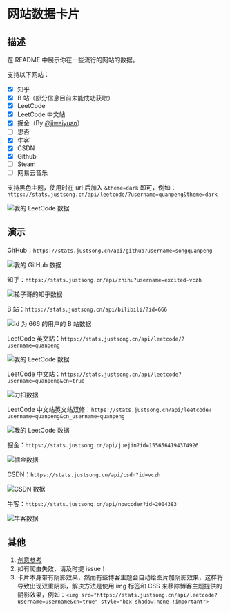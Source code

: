 # 网站数据卡片
## 描述
在 README 中展示你在一些流行的网站的数据。

支持以下网站：
- [x] 知乎
- [x] B 站（部分信息目前未能成功获取）
- [x] LeetCode
- [x] LeetCode 中文站
- [x] 掘金（By [@jiweiyuan](https://github.com/jiweiyuan)）
- [ ] 思否
- [x] 牛客
- [x] CSDN
- [x] Github
- [ ] Steam
- [ ] 网易云音乐

支持黑色主题，使用时在 url 后加入 `&theme=dark` 即可，例如：
`https://stats.justsong.cn/api/leetcode/?username=quanpeng&theme=dark`

![我的 LeetCode 数据](https://stats.justsong.cn/api/leetcode/?username=quanpeng&theme=dark)


## 演示
GitHub：`https://stats.justsong.cn/api/github?username=songquanpeng`

![我的 GitHub 数据](https://stats.justsong.cn/api/github?username=songquanpeng)

知乎：`https://stats.justsong.cn/api/zhihu?username=excited-vczh`

![轮子哥的知乎数据](https://stats.justsong.cn/api/zhihu?username=excited-vczh)

B 站：`https://stats.justsong.cn/api/bilibili/?id=666`

![id 为 666 的用户的 B 站数据](https://stats.justsong.cn/api/bilibili/?id=666)

LeetCode 英文站：`https://stats.justsong.cn/api/leetcode/?username=quanpeng`

![我的 LeetCode 数据](https://stats.justsong.cn/api/leetcode/?username=quanpeng)

LeetCode 中文站：`https://stats.justsong.cn/api/leetcode?username=quanpeng&cn=true`

![力扣数据](https://stats.justsong.cn/api/leetcode?username=quanpeng&cn=true)

LeetCode 中文站英文站双修：`https://stats.justsong.cn/api/leetcode?username=quanpeng&cn_username=quanpeng`

![我的 LeetCode 数据](https://stats.justsong.cn/api/leetcode/?username=quanpeng&cn_username=quanpeng)

掘金：`https://stats.justsong.cn/api/juejin?id=1556564194374926`

![掘金数据](https://stats.justsong.cn/api/juejin?id=1556564194374926)

CSDN：`https://stats.justsong.cn/api/csdn?id=vczh`

![CSDN 数据](https://stats.justsong.cn/api/csdn?id=vczh)

牛客：`https://stats.justsong.cn/api/nowcoder?id=2004383`

![牛客数据](https://stats.justsong.cn/api/nowcoder?id=2004383)

## 其他
1. [创意参考](https://github.com/anuraghazra/github-readme-stats)
2. 如有爬虫失效，请及时提 issue！
3. 卡片本身带有阴影效果，然而有些博客主题会自动给图片加阴影效果，这样将导致出现双重阴影，解决方法是使用 img 标签和 CSS 来移除博客主题提供的阴影效果，例如：`<img src="https://stats.justsong.cn/api/leetcode?username=username&cn=true" style="box-shadow:none !important">`
